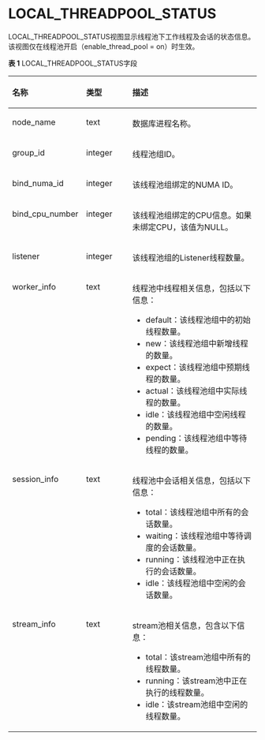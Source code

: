 # LOCAL\_THREADPOOL\_STATUS

LOCAL\_THREADPOOL\_STATUS视图显示线程池下工作线程及会话的状态信息。该视图仅在线程池开启（enable\_thread\_pool = on）时生效。

**表 1**  LOCAL\_THREADPOOL\_STATUS字段

<a name="zh-cn_topic_0237122641_zh-cn_topic_0059778133_tc25f02433de2419f8da4d0a8c2c8e562"></a>
<table><thead align="left"><tr id="zh-cn_topic_0237122641_zh-cn_topic_0059778133_rea54060e599a49eb9c70be97cf91d9a0"><th class="cellrowborder" valign="top" width="23.75%" id="mcps1.2.4.1.1"><p id="zh-cn_topic_0237122641_zh-cn_topic_0059778133_a32c1f84b5026462b86d11c4d809914f3"><a name="zh-cn_topic_0237122641_zh-cn_topic_0059778133_a32c1f84b5026462b86d11c4d809914f3"></a><a name="zh-cn_topic_0237122641_zh-cn_topic_0059778133_a32c1f84b5026462b86d11c4d809914f3"></a>名称</p>
</th>
<th class="cellrowborder" valign="top" width="19.49%" id="mcps1.2.4.1.2"><p id="zh-cn_topic_0237122641_zh-cn_topic_0059778133_adc94583cb9b24e22bc66ecd21efdbf23"><a name="zh-cn_topic_0237122641_zh-cn_topic_0059778133_adc94583cb9b24e22bc66ecd21efdbf23"></a><a name="zh-cn_topic_0237122641_zh-cn_topic_0059778133_adc94583cb9b24e22bc66ecd21efdbf23"></a>类型</p>
</th>
<th class="cellrowborder" valign="top" width="56.76%" id="mcps1.2.4.1.3"><p id="zh-cn_topic_0237122641_zh-cn_topic_0059778133_a338cfb9341434b298385f2ba72e9620a"><a name="zh-cn_topic_0237122641_zh-cn_topic_0059778133_a338cfb9341434b298385f2ba72e9620a"></a><a name="zh-cn_topic_0237122641_zh-cn_topic_0059778133_a338cfb9341434b298385f2ba72e9620a"></a>描述</p>
</th>
</tr>
</thead>
<tbody><tr id="zh-cn_topic_0237122641_row757161654315"><td class="cellrowborder" valign="top" width="23.75%" headers="mcps1.2.4.1.1 "><p id="zh-cn_topic_0237122641_p15571161614431"><a name="zh-cn_topic_0237122641_p15571161614431"></a><a name="zh-cn_topic_0237122641_p15571161614431"></a>node_name</p>
</td>
<td class="cellrowborder" valign="top" width="19.49%" headers="mcps1.2.4.1.2 "><p id="zh-cn_topic_0237122641_p1457191694314"><a name="zh-cn_topic_0237122641_p1457191694314"></a><a name="zh-cn_topic_0237122641_p1457191694314"></a>text</p>
</td>
<td class="cellrowborder" valign="top" width="56.76%" headers="mcps1.2.4.1.3 "><p id="zh-cn_topic_0237122641_p14572111616430"><a name="zh-cn_topic_0237122641_p14572111616430"></a><a name="zh-cn_topic_0237122641_p14572111616430"></a>数据库进程名称。</p>
</td>
</tr>
<tr id="zh-cn_topic_0237122641_row4331121184412"><td class="cellrowborder" valign="top" width="23.75%" headers="mcps1.2.4.1.1 "><p id="zh-cn_topic_0237122641_p0332611449"><a name="zh-cn_topic_0237122641_p0332611449"></a><a name="zh-cn_topic_0237122641_p0332611449"></a>group_id</p>
</td>
<td class="cellrowborder" valign="top" width="19.49%" headers="mcps1.2.4.1.2 "><p id="zh-cn_topic_0237122641_p183326113441"><a name="zh-cn_topic_0237122641_p183326113441"></a><a name="zh-cn_topic_0237122641_p183326113441"></a>integer</p>
</td>
<td class="cellrowborder" valign="top" width="56.76%" headers="mcps1.2.4.1.3 "><p id="zh-cn_topic_0237122641_p1933218118445"><a name="zh-cn_topic_0237122641_p1933218118445"></a><a name="zh-cn_topic_0237122641_p1933218118445"></a>线程池组ID。</p>
</td>
</tr>
<tr id="zh-cn_topic_0237122641_zh-cn_topic_0059778133_r70b979ea9a8c44088f169a2ed862a5e8"><td class="cellrowborder" valign="top" width="23.75%" headers="mcps1.2.4.1.1 "><p id="zh-cn_topic_0237122641_zh-cn_topic_0059778133_a189be4244ba24464883ea28942896966"><a name="zh-cn_topic_0237122641_zh-cn_topic_0059778133_a189be4244ba24464883ea28942896966"></a><a name="zh-cn_topic_0237122641_zh-cn_topic_0059778133_a189be4244ba24464883ea28942896966"></a>bind_numa_id</p>
</td>
<td class="cellrowborder" valign="top" width="19.49%" headers="mcps1.2.4.1.2 "><p id="zh-cn_topic_0237122641_zh-cn_topic_0059778133_ab01485ca1bd84a359dfeeb153ad699f9"><a name="zh-cn_topic_0237122641_zh-cn_topic_0059778133_ab01485ca1bd84a359dfeeb153ad699f9"></a><a name="zh-cn_topic_0237122641_zh-cn_topic_0059778133_ab01485ca1bd84a359dfeeb153ad699f9"></a>integer</p>
</td>
<td class="cellrowborder" valign="top" width="56.76%" headers="mcps1.2.4.1.3 "><p id="zh-cn_topic_0237122641_zh-cn_topic_0059778133_a382f47d73e7848e19eb1855c75c577e6"><a name="zh-cn_topic_0237122641_zh-cn_topic_0059778133_a382f47d73e7848e19eb1855c75c577e6"></a><a name="zh-cn_topic_0237122641_zh-cn_topic_0059778133_a382f47d73e7848e19eb1855c75c577e6"></a>该线程池组绑定的NUMA ID。</p>
</td>
</tr>
<tr id="zh-cn_topic_0237122641_zh-cn_topic_0059778133_r04a260d93f86474d8a270ecddee95749"><td class="cellrowborder" valign="top" width="23.75%" headers="mcps1.2.4.1.1 "><p id="zh-cn_topic_0237122641_zh-cn_topic_0059778133_aba8c43466535431da7394bc8cb15abe7"><a name="zh-cn_topic_0237122641_zh-cn_topic_0059778133_aba8c43466535431da7394bc8cb15abe7"></a><a name="zh-cn_topic_0237122641_zh-cn_topic_0059778133_aba8c43466535431da7394bc8cb15abe7"></a>bind_cpu_number</p>
</td>
<td class="cellrowborder" valign="top" width="19.49%" headers="mcps1.2.4.1.2 "><p id="zh-cn_topic_0237122641_zh-cn_topic_0059778133_af6663e23d11a47f5be18a42f98533bb8"><a name="zh-cn_topic_0237122641_zh-cn_topic_0059778133_af6663e23d11a47f5be18a42f98533bb8"></a><a name="zh-cn_topic_0237122641_zh-cn_topic_0059778133_af6663e23d11a47f5be18a42f98533bb8"></a>integer</p>
</td>
<td class="cellrowborder" valign="top" width="56.76%" headers="mcps1.2.4.1.3 "><p id="zh-cn_topic_0237122641_zh-cn_topic_0059778133_a0faf0893b3f8464aba64d3360be7ea39"><a name="zh-cn_topic_0237122641_zh-cn_topic_0059778133_a0faf0893b3f8464aba64d3360be7ea39"></a><a name="zh-cn_topic_0237122641_zh-cn_topic_0059778133_a0faf0893b3f8464aba64d3360be7ea39"></a>该线程池组绑定的CPU信息。如果未绑定CPU，该值为NULL。</p>
</td>
</tr>
<tr id="zh-cn_topic_0237122641_zh-cn_topic_0059778133_r34e57b3cec1d444992a50a171f8473cc"><td class="cellrowborder" valign="top" width="23.75%" headers="mcps1.2.4.1.1 "><p id="zh-cn_topic_0237122641_zh-cn_topic_0059778133_aba9e0733d47e4984bfd06d56f1098390"><a name="zh-cn_topic_0237122641_zh-cn_topic_0059778133_aba9e0733d47e4984bfd06d56f1098390"></a><a name="zh-cn_topic_0237122641_zh-cn_topic_0059778133_aba9e0733d47e4984bfd06d56f1098390"></a>listener</p>
</td>
<td class="cellrowborder" valign="top" width="19.49%" headers="mcps1.2.4.1.2 "><p id="zh-cn_topic_0237122641_zh-cn_topic_0059778133_aa36bd62dac9d4647b36218100312733d"><a name="zh-cn_topic_0237122641_zh-cn_topic_0059778133_aa36bd62dac9d4647b36218100312733d"></a><a name="zh-cn_topic_0237122641_zh-cn_topic_0059778133_aa36bd62dac9d4647b36218100312733d"></a>integer</p>
</td>
<td class="cellrowborder" valign="top" width="56.76%" headers="mcps1.2.4.1.3 "><p id="zh-cn_topic_0237122641_zh-cn_topic_0059778133_a8392d26664af4197b11ac091cba47b60"><a name="zh-cn_topic_0237122641_zh-cn_topic_0059778133_a8392d26664af4197b11ac091cba47b60"></a><a name="zh-cn_topic_0237122641_zh-cn_topic_0059778133_a8392d26664af4197b11ac091cba47b60"></a>该线程池组的Listener线程数量。</p>
</td>
</tr>
<tr id="row16610201141119"><td class="cellrowborder" valign="top" width="23.75%" headers="mcps1.2.4.1.1 "><p id="p4613112118"><a name="p4613112118"></a><a name="p4613112118"></a>worker_info</p>
</td>
<td class="cellrowborder" valign="top" width="19.49%" headers="mcps1.2.4.1.2 "><p id="p1161331191120"><a name="p1161331191120"></a><a name="p1161331191120"></a>text</p>
</td>
<td class="cellrowborder" valign="top" width="56.76%" headers="mcps1.2.4.1.3 "><p id="zh-cn_topic_0059778133_a027cb0c2fb494d2f96e6a0450a09023e"><a name="zh-cn_topic_0059778133_a027cb0c2fb494d2f96e6a0450a09023e"></a><a name="zh-cn_topic_0059778133_a027cb0c2fb494d2f96e6a0450a09023e"></a>线程池中线程相关信息，包括以下信息：</p>
<a name="ul164246573148"></a><a name="ul164246573148"></a><ul id="ul164246573148"><li>default：该线程池组中的初始线程数量。</li><li>new：该线程池组中新增线程的数量。</li><li>expect：该线程池组中预期线程的数量。</li><li>actual：该线程池组中实际线程的数量。</li><li>idle：该线程池组中空闲线程的数量。</li><li>pending：该线程池组中等待线程的数量。</li></ul>
</td>
</tr>
<tr id="row78596541114"><td class="cellrowborder" valign="top" width="23.75%" headers="mcps1.2.4.1.1 "><p id="p785912516116"><a name="p785912516116"></a><a name="p785912516116"></a>session_info</p>
</td>
<td class="cellrowborder" valign="top" width="19.49%" headers="mcps1.2.4.1.2 "><p id="p1186016520115"><a name="p1186016520115"></a><a name="p1186016520115"></a>text</p>
</td>
<td class="cellrowborder" valign="top" width="56.76%" headers="mcps1.2.4.1.3 "><p id="p119613371672"><a name="p119613371672"></a><a name="p119613371672"></a>线程池中会话相关信息，包括以下信息：</p>
<a name="ul2055983161912"></a><a name="ul2055983161912"></a><ul id="ul2055983161912"><li>total：该线程池组中所有的会话数量。</li><li>waiting：该线程池组中等待调度的会话数量。</li><li>running：该线程池中正在执行的会话数量。</li><li>idle：该线程池组中空闲的会话数量。</li></ul>
</td>
</tr>
   <tr id="row78596541114"><td class="cellrowborder" valign="top" width="23.75%" headers="mcps1.2.4.1.1 "><p id="p785912516116"><a name="p785912516116"></a><a name="p785912516116"></a>stream_info</p>
</td>
<td class="cellrowborder" valign="top" width="19.49%" headers="mcps1.2.4.1.2 "><p id="p1186016520115"><a name="p1186016520115"></a><a name="p1186016520115"></a>text</p>
</td>
<td class="cellrowborder" valign="top" width="56.76%" headers="mcps1.2.4.1.3 "><p id="p119613371672"><a name="p119613371672"></a><a name="p119613371672"></a>stream池相关信息，包含以下信息：</p>
<a name="ul2055983161912"></a><a name="ul2055983161912"></a><ul id="ul2055983161912"><li>total：该stream池组中所有的线程数量。</li><li>running：该stream池中正在执行的线程数量。</li><li>idle：该stream池组中空闲的线程数量。</li></ul>
</td>
</tr>
</tbody>
</table>


